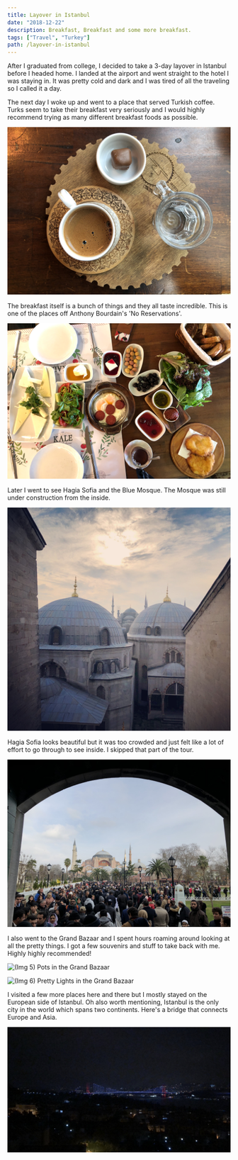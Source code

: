 ```yaml
---
title: Layover in Istanbul
date: "2018-12-22"
description: Breakfast, Breakfast and some more breakfast.
tags: ["Travel", "Turkey"]
path: /layover-in-istanbul
---
```


After I graduated from college, I decided to take a 3-day layover in Istanbul before I headed home. I landed at the airport and went straight to the hotel I was staying in. It was pretty cold and dark and I was tired of all the traveling so I called it a day.

The next day I woke up and went to a place that served Turkish coffee. Turks seem to take their breakfast very seriously and I would highly recommend trying as many different breakfast foods as possible.

![(Img 1) Turkish Coffee](../images/2018-12-22-layover-in-istanbul/istanbul_coffee.jpg)

The breakfast itself is a bunch of things and they all taste incredible. This is one of the places off Anthony Bourdain's 'No Reservations'.

![(Img 2) 'Traditonal' Turkish Breakfast](../images/2018-12-22-layover-in-istanbul/istanbul_breakfast1.png)

Later I went to see Hagia Sofia and the Blue Mosque. The Mosque was still under construction from the inside.

![(Img 3) The Blue Mosque, Istanbul](../images/2018-12-22-layover-in-istanbul/istanbul_monument1.jpg)

Hagia Sofia looks beautiful but it was too crowded and just felt like a lot of
effort to go through to see inside. I skipped that part of the tour.

![(Img 4) Hagia Sofia, Istanbul](../images/2018-12-22-layover-in-istanbul/istanbul_hagiasofia.jpg)

I also went to the Grand Bazaar and I spent hours roaming around looking at all the pretty things. I got a few souvenirs and stuff to take back with me. Highly highly recommended!

![(Img 5) Pots in the Grand Bazaar](../images/2018-12-22-layover-in-istanbul/istanbul_pots.jpg)

![(Img 6) Pretty Lights in the Grand Bazaar](../images/2018-12-22-layover-in-istanbul/istanbul_lights.jpg)

I visited a few more places here and there but I mostly stayed on the European side of Istanbul. Oh also worth mentioning, Istanbul is the only city in the world which spans two continents. Here's a bridge that connects Europe and Asia.

![(Img 7) The Bosphorus Bridge](../images/2018-12-22-layover-in-istanbul/istanbul_bridge.jpg)
